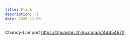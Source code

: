```yaml
---
title: Flink
description: :)
date: 2020-11-03
---
```


Chandy-Lamport
https://zhuanlan.zhihu.com/p/44454670
